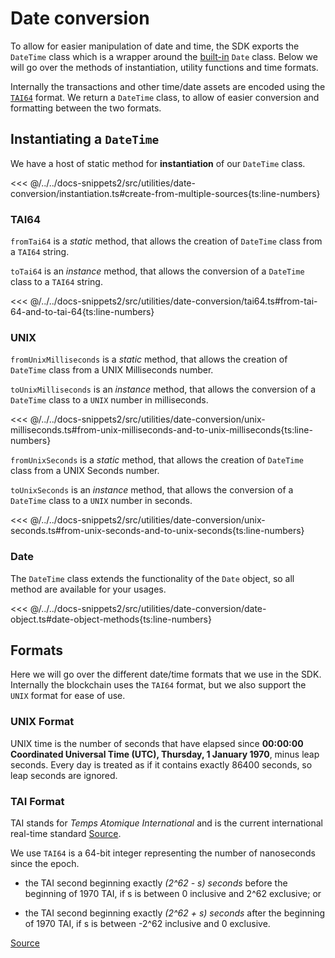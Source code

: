 # Date conversion

To allow for easier manipulation of date and time, the SDK exports the `DateTime` class which is a wrapper around the [built-in](https://developer.mozilla.org/en-US/docs/Web/JavaScript/Reference/Global_Objects/Date) `Date` class. Below we will go over the methods of instantiation, utility functions and time formats.

Internally the transactions and other time/date assets are encoded using the [`TAI64`](#tai-format) format. We return a `DateTime` class, to allow of easier conversion and formatting between the two formats.

## Instantiating a `DateTime`

We have a host of static method for **instantiation** of our `DateTime` class.

<<< @/../../docs-snippets2/src/utilities/date-conversion/instantiation.ts#create-from-multiple-sources{ts:line-numbers}

### TAI64

`fromTai64` is a _static_ method, that allows the creation of `DateTime` class from a `TAI64` string.

`toTai64` is an _instance_ method, that allows the conversion of a `DateTime` class to a `TAI64` string.

<<< @/../../docs-snippets2/src/utilities/date-conversion/tai64.ts#from-tai-64-and-to-tai-64{ts:line-numbers}

### UNIX

`fromUnixMilliseconds` is a _static_ method, that allows the creation of `DateTime` class from a UNIX Milliseconds number.

`toUnixMilliseconds` is an _instance_ method, that allows the conversion of a `DateTime` class to a `UNIX` number in milliseconds.

<<< @/../../docs-snippets2/src/utilities/date-conversion/unix-milliseconds.ts#from-unix-milliseconds-and-to-unix-milliseconds{ts:line-numbers}

`fromUnixSeconds` is a _static_ method, that allows the creation of `DateTime` class from a UNIX Seconds number.

`toUnixSeconds` is an _instance_ method, that allows the conversion of a `DateTime` class to a `UNIX` number in seconds.

<<< @/../../docs-snippets2/src/utilities/date-conversion/unix-seconds.ts#from-unix-seconds-and-to-unix-seconds{ts:line-numbers}

### Date

The `DateTime` class extends the functionality of the `Date` object, so all method are available for your usages.

<<< @/../../docs-snippets2/src/utilities/date-conversion/date-object.ts#date-object-methods{ts:line-numbers}

## Formats

Here we will go over the different date/time formats that we use in the SDK. Internally the blockchain uses the `TAI64` format, but we also support the `UNIX` format for ease of use.

### UNIX Format

UNIX time is the number of seconds that have elapsed since **00:00:00 Coordinated Universal Time (UTC), Thursday, 1 January 1970**, minus leap seconds. Every day is treated as if it contains exactly 86400 seconds, so leap seconds are ignored.

### TAI Format

TAI stands for _Temps Atomique International_ and is the current international real-time standard [Source](https://cr.yp.to/libtai/tai64.html).

We use `TAI64` is a 64-bit integer representing the number of nanoseconds since the epoch.

- the TAI second beginning exactly _(2^62 - s) seconds_ before the beginning of 1970 TAI, if s is between 0 inclusive and 2^62 exclusive; or

- the TAI second beginning exactly _(2^62 + s) seconds_ after the beginning of 1970 TAI, if s is between -2^62 inclusive and 0 exclusive.

[Source](https://cr.yp.to/libtai/tai64.html)
